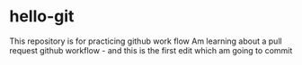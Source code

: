 # hello-git
This repository is for practicing github work flow
Am learning about a pull request github workflow - and this is the first edit which am going to commit
